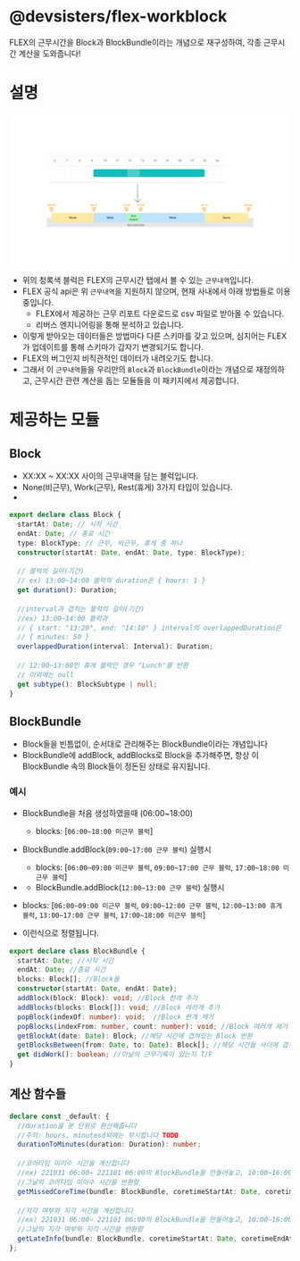 # @devsisters/flex-workblock

FLEX의 근무시간을 Block과 BlockBundle이라는 개념으로 재구성하여, 각종 근무시간 계산을 도와줍니다!

# 설명
![img.png](docs/img.png)
- 위의 청록색 블럭은 FLEX의 근무시간 탭에서 볼 수 있는 `근무내역`입니다.
- FLEX 공식 api은 위 `근무내역`을 지원하지 않으며, 현재 사내에서 아래 방법들로 이용중입니다.
  - FLEX에서 제공하는 근무 리포트 다운로드로 csv 파일로 받아올 수 있습니다.
  - 리버스 엔지니어링을 통해 분석하고 있습니다.
- 이렇게 받아오는 데이터들은 방법마다 다른 스키마를 갖고 있으며, 심지어는 FLEX가 업데이트를 통해 스키마가 갑자기 변경되기도 합니다.
- FLEX의 버그인지 비직관적인 데이터가 내려오기도 합니다.
- 그래서 이 `근무내역`들을 우리만의 `Block`과 `BlockBundle`이라는 개념으로 재정의하고, 근무시간 관련 계산을 돕는 모듈들을 이 패키지에서 제공합니다.

# 제공하는 모듈
## Block
- XX:XX ~ XX:XX 사이의 근무내역을 담는 블럭입니다.
- None(비근무), Work(근무), Rest(휴게) 3가지 타입이 있습니다.
- 
```typescript
export declare class Block {
  startAt: Date; // 시작 시간
  endAt: Date; // 종료 시간
  type: BlockType; // 근무, 비근무, 휴게 중 하나
  constructor(startAt: Date, endAt: Date, type: BlockType);

  // 블럭의 길이(기간)
  // ex) 13:00~14:00 블럭의 duration은 { hours: 1 }
  get duration(): Duration; 

  //interval과 겹치는 블럭의 길이(기간)
  //ex) 13:00~14:00 블럭과 
  // { start: "13:20", end: "14:10" } interval의 overlappedDuration은
  // { minutes: 50 }
  overlappedDuration(interval: Interval): Duration; 
  
  // 12:00~13:00인 휴게 블럭인 경우 "Lunch"를 반환
  // 이외에는 null
  get subtype(): BlockSubtype | null;
}
```

## BlockBundle
- Block들을 빈틈없이, 순서대로 관리해주는 BlockBundle이라는 개념입니다
- BlockBundle에 addBlock, addBlocks로 Block을 추가해주면, 항상 이 BlockBundle 속의 Block들이 정돈된 상태로 유지됩니다.

### 예시
- BlockBundle을 처음 생성하였을때 (06:00~18:00)
  - blocks: [`06:00~18:00 미근무 블럭`]
- BlockBundle.addBlock(`09:00~17:00 근무 블럭`) 실행시
  - blocks: [`06:00~09:00 미근무 블럭`, `09:00~17:00 근무 블럭`, `17:00~18:00 미근무 블럭`]
- - BlockBundle.addBlock(`12:00~13:00 근무 블럭`) 실행시
- blocks: [`06:00~09:00 미근무 블럭`, `09:00~12:00 근무 블럭`, `12:00~13:00 휴게 블럭`, `13:00~17:00 근무 블럭`, `17:00~18:00 미근무 블럭`]

- 이런식으로 정렬됩니다.

```typescript
export declare class BlockBundle {
  startAt: Date; //시작 시간
  endAt: Date; //종료 시간
  blocks: Block[]; //Block들
  constructor(startAt: Date, endAt: Date);
  addBlock(block: Block): void; //Block 한개 추가
  addBlocks(blocks: Block[]): void; //Block 여러개 추가
  popBlock(indexOf: number): void;  //Block 한개 제거
  popBlocks(indexFrom: number, count: number): void; //Block 여러개 제거
  getBlockAt(date: Date): Block; //해당 시간에 겹쳐있는 Block 반환
  getBlocksBetween(from: Date, to: Date): Block[]; //해당 시간들 사이에 겹쳐있는 Block들 반환
  get didWork(): boolean; //이날의 근무기록이 있는지 T/F
}
```

## 계산 함수들
```typescript
declare const _default: {
  //duration을 분 단위로 환산해줍니다
  //주의: hours, minutesd외에는 무시합니다 TODO 
  durationToMinutes(duration: Duration): number;
  
  //코어타임 미이수 시간을 계산합니다
  //ex) 221031 06:00~ 221101 06:00의 BlockBundle을 만들어놓고, 10:00~16:00을 코어타임 시작, 종료 시간으로 넘겨주면
  //그날의 코어타임 미이수 시간을 반환함 
  getMissedCoreTime(bundle: BlockBundle, coretimeStartAt: Date, coretimeEndAt: Date): Duration;

  //지각 여부와 지각 시간을 계산합니다
  //ex) 221031 06:00~ 221101 06:00의 BlockBundle을 만들어놓고, 10:00~16:00을 코어타임 시작, 종료 시간으로 넘겨주면
  //그날의 지각 여부와 지각 시간을 반환함 
  getLateInfo(bundle: BlockBundle, coretimeStartAt: Date, coretimeEndAt: Date): functions.LateInfo;
};
```
